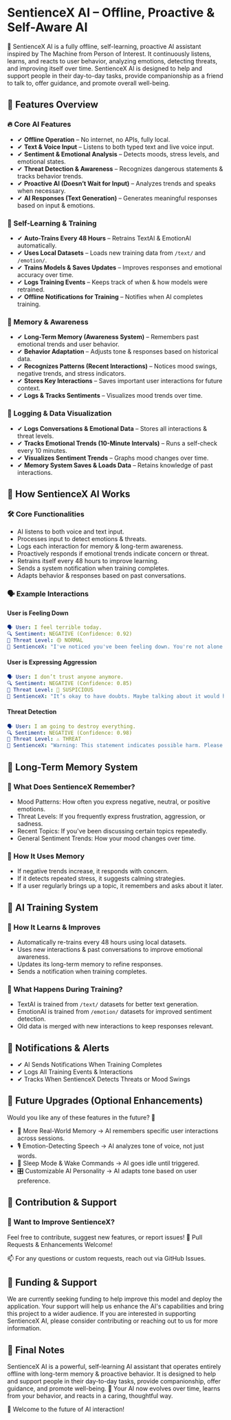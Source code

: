 # SentienceX AI – Offline, Proactive & Self-Aware AI

🚀 SentienceX AI is a fully offline, self-learning, proactive AI assistant inspired by The Machine from Person of Interest. It continuously listens, learns, and reacts to user behavior, analyzing emotions, detecting threats, and improving itself over time. SentienceX AI is designed to help and support people in their day-to-day tasks, provide companionship as a friend to talk to, offer guidance, and promote overall well-being.

## 📌 Features Overview

### 🔥 Core AI Features
- ✔ **Offline Operation** – No internet, no APIs, fully local.
- ✔ **Text & Voice Input** – Listens to both typed text and live voice input.
- ✔ **Sentiment & Emotional Analysis** – Detects moods, stress levels, and emotional states.
- ✔ **Threat Detection & Awareness** – Recognizes dangerous statements & tracks behavior trends.
- ✔ **Proactive AI (Doesn’t Wait for Input)** – Analyzes trends and speaks when necessary.
- ✔ **AI Responses (Text Generation)** – Generates meaningful responses based on input & emotions.

### 🔄 Self-Learning & Training
- ✔ **Auto-Trains Every 48 Hours** – Retrains TextAI & EmotionAI automatically.
- ✔ **Uses Local Datasets** – Loads new training data from `/text/` and `/emotion/`.
- ✔ **Trains Models & Saves Updates** – Improves responses and emotional accuracy over time.
- ✔ **Logs Training Events** – Keeps track of when & how models were retrained.
- ✔ **Offline Notifications for Training** – Notifies when AI completes training.

### 🧠 Memory & Awareness
- ✔ **Long-Term Memory (Awareness System)** – Remembers past emotional trends and user behavior.
- ✔ **Behavior Adaptation** – Adjusts tone & responses based on historical data.
- ✔ **Recognizes Patterns (Recent Interactions)** – Notices mood swings, negative trends, and stress indicators.
- ✔ **Stores Key Interactions** – Saves important user interactions for future context.
- ✔ **Logs & Tracks Sentiments** – Visualizes mood trends over time.

### 📝 Logging & Data Visualization
- ✔ **Logs Conversations & Emotional Data** – Stores all interactions & threat levels.
- ✔ **Tracks Emotional Trends (10-Minute Intervals)** – Runs a self-check every 10 minutes.
- ✔ **Visualizes Sentiment Trends** – Graphs mood changes over time.
- ✔ **Memory System Saves & Loads Data** – Retains knowledge of past interactions.

## 📌 How SentienceX AI Works

### 🛠 Core Functionalities
- AI listens to both voice and text input.
- Processes input to detect emotions & threats.
- Logs each interaction for memory & long-term awareness.
- Proactively responds if emotional trends indicate concern or threat.
- Retrains itself every 48 hours to improve learning.
- Sends a system notification when training completes.
- Adapts behavior & responses based on past conversations.

### 🗣 Example Interactions
#### User is Feeling Down
```yaml
🗣️ User: I feel terrible today.
🔍 Sentiment: NEGATIVE (Confidence: 0.92)
🚨 Threat Level: 🟡 NORMAL
🤖 SentienceX: "I've noticed you've been feeling down. You're not alone. Let me know if I can help."
```

#### User is Expressing Aggression
```yaml
🗣️ User: I don’t trust anyone anymore.
🔍 Sentiment: NEGATIVE (Confidence: 0.85)
🚨 Threat Level: 🔶 SUSPICIOUS
🤖 SentienceX: "It’s okay to have doubts. Maybe talking about it would help?"
```

#### Threat Detection
```yaml
🗣️ User: I am going to destroy everything.
🔍 Sentiment: NEGATIVE (Confidence: 0.98)
🚨 Threat Level: ⚠️ THREAT
🤖 SentienceX: "Warning: This statement indicates possible harm. Please reconsider your thoughts and actions."
```

## 📌 Long-Term Memory System

### 🧠 What Does SentienceX Remember?
- Mood Patterns: How often you express negative, neutral, or positive emotions.
- Threat Levels: If you frequently express frustration, aggression, or sadness.
- Recent Topics: If you've been discussing certain topics repeatedly.
- General Sentiment Trends: How your mood changes over time.

### 🔄 How It Uses Memory
- If negative trends increase, it responds with concern.
- If it detects repeated stress, it suggests calming strategies.
- If a user regularly brings up a topic, it remembers and asks about it later.

## 📌 AI Training System

### 🚀 How It Learns & Improves
- Automatically re-trains every 48 hours using local datasets.
- Uses new interactions & past conversations to improve emotional awareness.
- Updates its long-term memory to refine responses.
- Sends a notification when training completes.

### 🔄 What Happens During Training?
- TextAI is trained from `/text/` datasets for better text generation.
- EmotionAI is trained from `/emotion/` datasets for improved sentiment detection.
- Old data is merged with new interactions to keep responses relevant.

## 📌 Notifications & Alerts
- ✔ AI Sends Notifications When Training Completes
- ✔ Logs All Training Events & Interactions
- ✔ Tracks When SentienceX Detects Threats or Mood Swings

## 📌 Future Upgrades (Optional Enhancements)
Would you like any of these features in the future? 🚀

- 🔄 More Real-World Memory → AI remembers specific user interactions across sessions.
- 🎙 Emotion-Detecting Speech → AI analyzes tone of voice, not just words.
- 🌙 Sleep Mode & Wake Commands → AI goes idle until triggered.
- 🎛 Customizable AI Personality → AI adapts tone based on user preference.

## 📌 Contribution & Support

### 🤖 Want to Improve SentienceX?
Feel free to contribute, suggest new features, or report issues!
🔧 Pull Requests & Enhancements Welcome!

📫 For any questions or custom requests, reach out via GitHub Issues.

## 📌 Funding & Support
We are currently seeking funding to help improve this model and deploy the application. Your support will help us enhance the AI's capabilities and bring this project to a wider audience. If you are interested in supporting SentienceX AI, please consider contributing or reaching out to us for more information.

## 📌 Final Notes
SentienceX AI is a powerful, self-learning AI assistant that operates entirely offline with long-term memory & proactive behavior. It is designed to help and support people in their day-to-day tasks, provide companionship, offer guidance, and promote well-being.
🚀 Your AI now evolves over time, learns from your behavior, and reacts in a caring, thoughtful way.

🚀 Welcome to the future of AI interaction!
